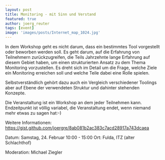 ```yaml
---
layout: post
title: Monitoring - mit Sinn und Verstand
featured: true
author: joerg_reuter
tags: [event]
image: 'images/posts/Internet_map_1024.jpg'
---
```


In dem Workshop geht es nicht darum, dass ein bestimmtes Tool vorgestellt oder beworben werden soll. Es geht darum, auf die Erfahrung von Teilnehmern zurückzugreifen, die Teils Jahrzehnte lange Erfahrung auf diesem Gebiet haben, um einen strukturierten Ansatz zu dem Thema Monitoring vorzustellen. Es dreht sich im Detail um die Frage, welche Ziele ein Monitoring erreichen soll und welche Teile dabei eine Rolle spielen.

Selbstverständlich gehört dazu auch ein Vergleich verschiedener Toolings aber auf Ebene der verwendeten Struktur und dahinter stehenden Konzepte.

Die Veranstaltung ist ein Workshop an dem jeder Teilnehmen kann. Endzeitpunkt ist völlig variabel, die Veranstaltung endet, wenn niemand mehr etwas zu sagen hat:-)

Weitere Informationen: https://gist.github.com/joergre/8ab081b2ac383c7acd28917a743dcaea

Datum: Samstag, 24. Februar 10:00 - 15:00
Ort: Fulda, ITZ (alter Schlachthof)

Moderation: Michael Ziegler
